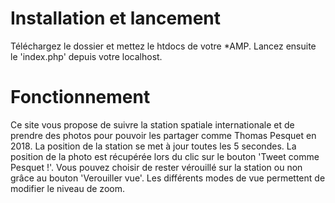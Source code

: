 # Installation et lancement
Téléchargez le dossier et mettez le htdocs de votre *AMP.
Lancez ensuite le 'index.php' depuis votre localhost.


# Fonctionnement
Ce site vous propose de suivre la station spatiale internationale et de prendre des photos pour pouvoir les partager comme Thomas Pesquet en 2018.
La position de la station se met à jour toutes les 5 secondes. La position de la photo est récupérée lors du clic sur le bouton 'Tweet comme Pesquet !'.
Vous pouvez choisir de rester vérouillé sur la station ou non grâce au bouton 'Verouiller vue'. Les différents modes de vue permettent de modifier le niveau de zoom.
